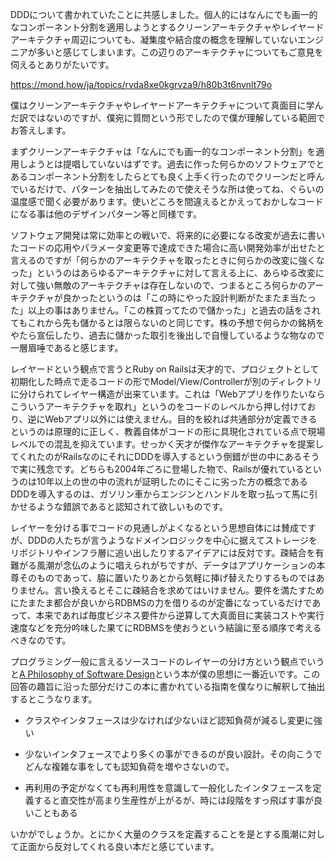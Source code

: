 
DDDについて書かれていたことに共感しました。個人的にはなんにでも画一的なコンポーネント分割を適用しようとするクリーンアーキテクチャやレイヤードアーキテクチャ周辺についても、凝集度や結合度の概念を理解していないエンジニアが多いと感じてしまいます。この辺りのアーキテクチャについてもご意見を伺えるとありがたいです。

https://mond.how/ja/topics/rvda8xe0kgrvza9/h80b3t6nvnlt79o

僕はクリーンアーキテクチャやレイヤードアーキテクチャについて真面目に学んだ訳ではないのですが、僕宛に質問という形でしたので僕が理解している範囲でお答えします。

まずクリーンアーキテクチャは「なんにでも画一的なコンポーネント分割」を適用しようとは提唱していないはずです。過去に作った何らかのソフトウェアでとあるコンポーネント分割をしたらとても良く上手く行ったのでクリーンだと呼んでいるだけで、パターンを抽出してみたので使えそうな所は使ってね、ぐらいの温度感で聞く必要があります。使いどころを間違えるとかえっておかしなコードになる事は他のデザインパターン等と同様です。

ソフトウェア開発は常に効率との戦いで、将来的に必要になる改変が過去に書いたコードの応用やパラメータ変更等で達成できた場合に高い開発効率が出せたと言えるのですが「何らかのアーキテクチャを取ったときに何らかの改変に強くなった」というのはあらゆるアーキテクチャに対して言える上に、あらゆる改変に対して強い無敵のアーキテクチャは存在しないので、つまるところ何らかのアーキテクチャが良かったというのは「この時にやった設計判断がたまたま当たった」以上の事はありません。「この株買ってたので儲かった」と過去の話をされてもこれから先も儲かるとは限らないのと同じです。株の予想で何らかの銘柄をやたら宣伝したり、過去に儲かった取引を後出しで自慢しているような物なので一層眉唾であると感じます。

レイヤードという観点で言うとRuby on Railsは天才的で、プロジェクトとして初期化した時点で走るコードの形でModel/View/Controllerが別のディレクトリに分けられてレイヤー構造が出来ています。これは「Webアプリを作りたいならこういうアーキテクチャを取れ」というのをコードのレベルから押し付けており、逆にWebアプリ以外には使えません。目的を絞れば共通部分が定義できるというのは原理的に正しく、教義自体がコードの形に具現化されている点で現場レベルでの混乱を抑えています。せっかく天才が傑作なアーキテクチャを提案してくれたのがRailsなのにそれにDDDを導入するという倒錯が世の中にあるそうで実に残念です。どちらも2004年ごろに登場した物で、Railsが優れているというのは10年以上の世の中の流れが証明したのにそこに劣った方の概念であるDDDを導入するのは、ガソリン車からエンジンとハンドルを取っ払って馬に引かせるような錯誤であると認知されて欲しいものです。

レイヤーを分ける事でコードの見通しがよくなるという思想自体には賛成ですが、DDDの人たちが言うようなドメインロジックを中心に据えてストレージをリポジトリやインフラ層に追い出したりするアイデアには反対です。疎結合を有難がる風潮が念仏のように唱えられがちですが、データはアプリケーションの本尊そのものであって、脇に置いたりあとから気軽に挿げ替えたりするものではありません。言い換えるとそこに疎結合を求めてはいけません。要件を満たすためにたまたま都合が良いからRDBMSの力を借りるのが定番になっているだけであって、本来であれば毎度ビジネス要件から逆算して大真面目に実装コストや実行速度などを充分吟味した果てにRDBMSを使おうという結論に至る順序で考えるべきなのです。

プログラミング一般に言えるソースコードのレイヤーの分け方という観点でいうと[A Philosophy of Software Design](https://www.amazon.co.jp/dp/1732102201)という本が僕の思想に一番近いです。この回答の趣旨に沿った部分だけこの本に書かれている指南を僕なりに解釈して抽出するとこうなります。

- クラスやインタフェースは少なければ少ないほど認知負荷が減るし変更に強い
    
- 少ないインタフェースでより多くの事ができるのが良い設計。その向こうでどんな複雑な事をしても認知負荷を増やさないので。
    
- 再利用の予定がなくても再利用性を意識して一般化したインタフェースを定義すると直交性が高まり生産性が上がるが、時には段階をすっ飛ばす事が良いこともある
    

いかがでしょうか。とにかく大量のクラスを定義することを是とする風潮に対して正面から反対してくれる良い本だと感じています。